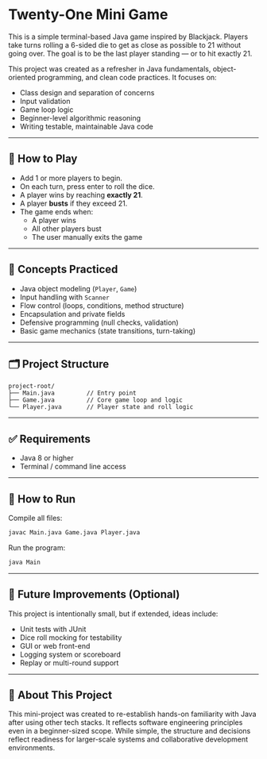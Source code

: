 # Twenty-One Mini Game

This is a simple terminal-based Java game inspired by Blackjack. Players take turns rolling a 6-sided die to get as close as possible to 21 without going over. The goal is to be the last player standing — or to hit exactly 21.

This project was created as a refresher in Java fundamentals, object-oriented programming, and clean code practices. It focuses on:
- Class design and separation of concerns
- Input validation
- Game loop logic
- Beginner-level algorithmic reasoning
- Writing testable, maintainable Java code

---

## 🎯 How to Play

- Add 1 or more players to begin.
- On each turn, press enter to roll the dice.
- A player wins by reaching **exactly 21**.
- A player **busts** if they exceed 21.
- The game ends when:
    - A player wins
    - All other players bust
    - The user manually exits the game

---

## 🧠 Concepts Practiced

- Java object modeling (`Player`, `Game`)
- Input handling with `Scanner`
- Flow control (loops, conditions, method structure)
- Encapsulation and private fields
- Defensive programming (null checks, validation)
- Basic game mechanics (state transitions, turn-taking)

---

## 🗂️ Project Structure

```
project-root/
├── Main.java         // Entry point
├── Game.java         // Core game loop and logic
└── Player.java       // Player state and roll logic
```

---

## ✅ Requirements

- Java 8 or higher
- Terminal / command line access

---

## 🏁 How to Run

Compile all files:
```bash
javac Main.java Game.java Player.java
```

Run the program:
```bash
java Main
```

---

## 🧪 Future Improvements (Optional)

This project is intentionally small, but if extended, ideas include:
- Unit tests with JUnit
- Dice roll mocking for testability
- GUI or web front-end
- Logging system or scoreboard
- Replay or multi-round support

---

## 🔖 About This Project

This mini-project was created to re-establish hands-on familiarity with Java after using other tech stacks. It reflects software engineering principles even in a beginner-sized scope. While simple, the structure and decisions reflect readiness for larger-scale systems and collaborative development environments.

